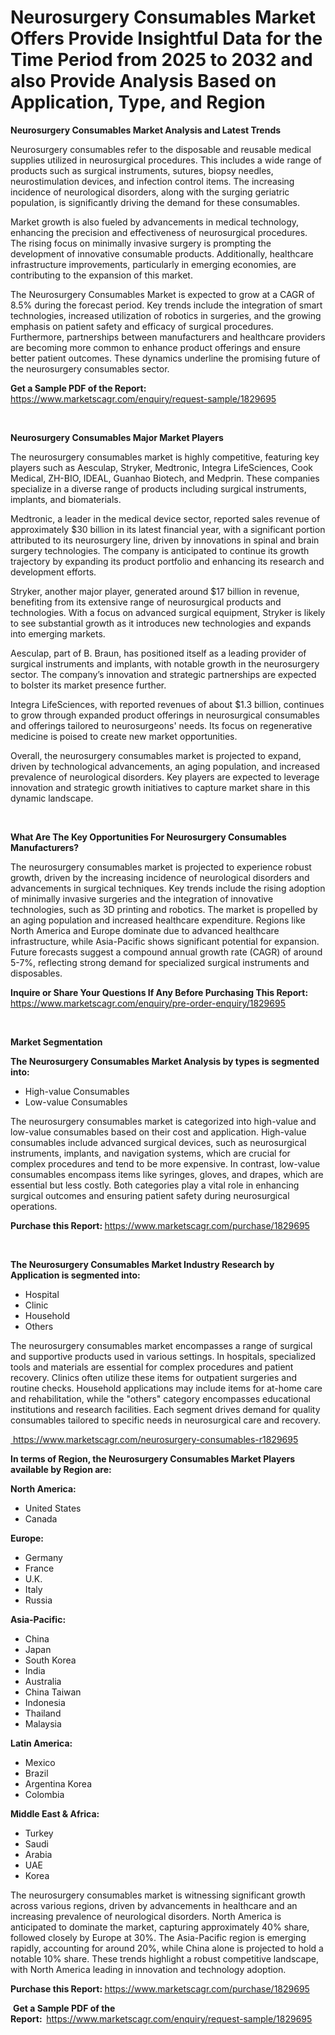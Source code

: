 <p><h1>Neurosurgery Consumables Market Offers Provide Insightful Data for the Time Period from 2025 to 2032 and also Provide Analysis Based on Application, Type, and Region</h1></p><p><strong>Neurosurgery Consumables Market Analysis and Latest Trends</strong></p>
<p><p>Neurosurgery consumables refer to the disposable and reusable medical supplies utilized in neurosurgical procedures. This includes a wide range of products such as surgical instruments, sutures, biopsy needles, neurostimulation devices, and infection control items. The increasing incidence of neurological disorders, along with the surging geriatric population, is significantly driving the demand for these consumables.</p><p>Market growth is also fueled by advancements in medical technology, enhancing the precision and effectiveness of neurosurgical procedures. The rising focus on minimally invasive surgery is prompting the development of innovative consumable products. Additionally, healthcare infrastructure improvements, particularly in emerging economies, are contributing to the expansion of this market.</p><p>The Neurosurgery Consumables Market is expected to grow at a CAGR of 8.5% during the forecast period. Key trends include the integration of smart technologies, increased utilization of robotics in surgeries, and the growing emphasis on patient safety and efficacy of surgical procedures. Furthermore, partnerships between manufacturers and healthcare providers are becoming more common to enhance product offerings and ensure better patient outcomes. These dynamics underline the promising future of the neurosurgery consumables sector.</p></p>
<p><strong>Get a Sample PDF of the Report:&nbsp;</strong> <a href="https://www.marketscagr.com/enquiry/request-sample/1829695?utm_campaign=2304&utm_medium=2&utm_source=Github&utm_content=ia&utm_term=14042025&utm_id=neurosurgery-consumables">https://www.marketscagr.com/enquiry/request-sample/1829695</a></p>
<p>&nbsp;</p>
<p><strong>Neurosurgery Consumables Major Market Players</strong></p>
<p><p>The neurosurgery consumables market is highly competitive, featuring key players such as Aesculap, Stryker, Medtronic, Integra LifeSciences, Cook Medical, ZH-BIO, IDEAL, Guanhao Biotech, and Medprin. These companies specialize in a diverse range of products including surgical instruments, implants, and biomaterials.</p><p>Medtronic, a leader in the medical device sector, reported sales revenue of approximately $30 billion in its latest financial year, with a significant portion attributed to its neurosurgery line, driven by innovations in spinal and brain surgery technologies. The company is anticipated to continue its growth trajectory by expanding its product portfolio and enhancing its research and development efforts.</p><p>Stryker, another major player, generated around $17 billion in revenue, benefiting from its extensive range of neurosurgical products and technologies. With a focus on advanced surgical equipment, Stryker is likely to see substantial growth as it introduces new technologies and expands into emerging markets.</p><p>Aesculap, part of B. Braun, has positioned itself as a leading provider of surgical instruments and implants, with notable growth in the neurosurgery sector. The company’s innovation and strategic partnerships are expected to bolster its market presence further.</p><p>Integra LifeSciences, with reported revenues of about $1.3 billion, continues to grow through expanded product offerings in neurosurgical consumables and offerings tailored to neurosurgeons' needs. Its focus on regenerative medicine is poised to create new market opportunities.</p><p>Overall, the neurosurgery consumables market is projected to expand, driven by technological advancements, an aging population, and increased prevalence of neurological disorders. Key players are expected to leverage innovation and strategic growth initiatives to capture market share in this dynamic landscape.</p></p>
<p>&nbsp;</p>
<p><strong>What Are The Key Opportunities For Neurosurgery Consumables Manufacturers?</strong></p>
<p><p>The neurosurgery consumables market is projected to experience robust growth, driven by the increasing incidence of neurological disorders and advancements in surgical techniques. Key trends include the rising adoption of minimally invasive surgeries and the integration of innovative technologies, such as 3D printing and robotics. The market is propelled by an aging population and increased healthcare expenditure. Regions like North America and Europe dominate due to advanced healthcare infrastructure, while Asia-Pacific shows significant potential for expansion. Future forecasts suggest a compound annual growth rate (CAGR) of around 5-7%, reflecting strong demand for specialized surgical instruments and disposables.</p></p>
<p><strong>Inquire or Share Your Questions If Any Before Purchasing This Report:</strong> <a href="https://www.marketscagr.com/enquiry/pre-order-enquiry/1829695?utm_campaign=2304&utm_medium=2&utm_source=Github&utm_content=ia&utm_term=14042025&utm_id=neurosurgery-consumables">https://www.marketscagr.com/enquiry/pre-order-enquiry/1829695</a></p>
<p>&nbsp;</p>
<p><strong>Market Segmentation</strong></p>
<p><strong>The Neurosurgery Consumables Market Analysis by types is segmented into:</strong></p>
<p><ul><li>High-value Consumables</li><li>Low-value Consumables</li></ul></p>
<p><p>The neurosurgery consumables market is categorized into high-value and low-value consumables based on their cost and application. High-value consumables include advanced surgical devices, such as neurosurgical instruments, implants, and navigation systems, which are crucial for complex procedures and tend to be more expensive. In contrast, low-value consumables encompass items like syringes, gloves, and drapes, which are essential but less costly. Both categories play a vital role in enhancing surgical outcomes and ensuring patient safety during neurosurgical operations.</p></p>
<p><strong>Purchase this Report:&nbsp;</strong><a href="https://www.marketscagr.com/purchase/1829695?utm_campaign=2304&utm_medium=2&utm_source=Github&utm_content=ia&utm_term=14042025&utm_id=neurosurgery-consumables">https://www.marketscagr.com/purchase/1829695</a></p>
<p>&nbsp;</p>
<p><strong>The Neurosurgery Consumables Market Industry Research by Application is segmented into:</strong></p>
<p><ul><li>Hospital</li><li>Clinic</li><li>Household</li><li>Others</li></ul></p>
<p><p>The neurosurgery consumables market encompasses a range of surgical and supportive products used in various settings. In hospitals, specialized tools and materials are essential for complex procedures and patient recovery. Clinics often utilize these items for outpatient surgeries and routine checks. Household applications may include items for at-home care and rehabilitation, while the "others" category encompasses educational institutions and research facilities. Each segment drives demand for quality consumables tailored to specific needs in neurosurgical care and recovery.</p></p>
<p><a href="https://www.marketscagr.com/neurosurgery-consumables-r1829695?utm_campaign=2304&utm_medium=2&utm_source=Github&utm_content=ia&utm_term=14042025&utm_id=neurosurgery-consumables">&nbsp;https://www.marketscagr.com/neurosurgery-consumables-r1829695</a></p>
<p><strong>In terms of Region, the Neurosurgery Consumables Market Players available by Region are:</strong></p>
<p>
    <p> <strong> North America: </strong>
        <ul>
            <li>United States</li>
            <li>Canada</li>
        </ul>
        </p> 
    <p> <strong> Europe: </strong>
        <ul>
            <li>Germany</li>
            <li>France</li>
            <li>U.K.</li>
            <li>Italy</li>
            <li>Russia</li>
        </ul>
        </p> 
    <p> <strong> Asia-Pacific: </strong>
        <ul>
            <li>China</li>
            <li>Japan</li>
            <li>South Korea</li>
            <li>India</li>
            <li>Australia</li>
            <li>China Taiwan</li>
            <li>Indonesia</li>
            <li>Thailand</li>
            <li>Malaysia</li>
        </ul>
        </p> 
    <p> <strong> Latin America: </strong>
        <ul>
            <li>Mexico</li>
            <li>Brazil</li>
            <li>Argentina Korea</li>
            <li>Colombia</li>
        </ul>
        </p> 
    <p> <strong> Middle East & Africa: </strong>
        <ul>
            <li>Turkey</li>
            <li>Saudi</li>
            <li>Arabia</li>
            <li>UAE</li>
            <li>Korea</li>
        </ul>
    </p>
    </p>
<p><p>The neurosurgery consumables market is witnessing significant growth across various regions, driven by advancements in healthcare and an increasing prevalence of neurological disorders. North America is anticipated to dominate the market, capturing approximately 40% share, followed closely by Europe at 30%. The Asia-Pacific region is emerging rapidly, accounting for around 20%, while China alone is projected to hold a notable 10% share. These trends highlight a robust competitive landscape, with North America leading in innovation and technology adoption.</p></p>
<p><strong>Purchase this Report: </strong><a href="https://www.marketscagr.com/purchase/1829695?utm_campaign=2304&utm_medium=2&utm_source=Github&utm_content=ia&utm_term=14042025&utm_id=neurosurgery-consumables">https://www.marketscagr.com/purchase/1829695</a></p>
<p>&nbsp;<strong>Get a Sample PDF of the Report:&nbsp;&nbsp;</strong><a href="https://www.marketscagr.com/enquiry/request-sample/1829695?utm_campaign=2304&utm_medium=2&utm_source=Github&utm_content=ia&utm_term=14042025&utm_id=neurosurgery-consumables">https://www.marketscagr.com/enquiry/request-sample/1829695</a></p>
<p><strong></strong></p>
<p><p></p><p></p><p></p></p>